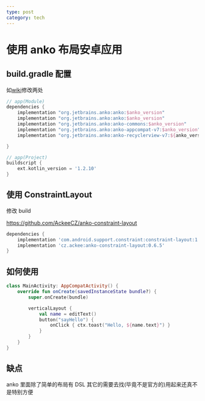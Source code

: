 ```yaml
---
type: post
category: tech
---
```


# 使用 anko 布局安卓应用

## build.gradle 配置

如[wiki](https://github.com/Kotlin/anko)修改两处

```groovy
// app(Module)
dependencies {
    implementation "org.jetbrains.anko:anko:$anko_version"
    implementation "org.jetbrains.anko:anko:$anko_version"
    implementation "org.jetbrains.anko:anko-commons:$anko_version"
    implementation "org.jetbrains.anko:anko-appcompat-v7:$anko_version"
    implementation "org.jetbrains.anko:anko-recyclerview-v7:${anko_version}"

}
```

```groovy
// app(Project)
buildscript {
    ext.kotlin_version = '1.2.10'
}
```

## 使用 ConstraintLayout

修改 build

https://github.com/AckeeCZ/anko-constraint-layout

```groovy
dependencies {
    implementation 'com.android.support.constraint:constraint-layout:1.1.0-beta4'
    implementation 'cz.ackee:anko-constraint-layout:0.6.5'
}
```

## 如何使用

```kotlin
class MainActivity: AppCompatActivity() {
    override fun onCreate(savedInstanceState bundle?) {
        super.onCreate(bundle)

        verticalLayout {
            val name = editText()
            button("sayHello") {
                onClick { ctx.toast("Hello, ${name.text}") }
            }
        }
    }
}
```

## 缺点

anko 里面除了简单的布局有 DSL 其它的需要去找(毕竟不是官方的)用起来还真不是特别方便
